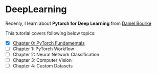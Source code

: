 # DeepLearning
Recenly, I learn about **Pytorch for Deep Learning** from [Daniel Bourke](https://youtu.be/Z_ikDlimN6A?si=JYUbk7jNR2Gfw1zn)

This tutorial covers following below topics:

- [x]  [Chapter 0: PyTorch Fundamentals](https://github.com/RadchaneepornC/DeepLearning/blob/cf3924bb912a089196775d12eebd3a7fc4f1f1f9/Chapter%200%3A%20PyTorch%20Fundamentals.md)
- [ ] Chapter 1: PyTorch Workflow
- [ ] Chapter 2: Neural Network Classification
- [ ] Chapter 3: Computer Vision
- [ ] Chapter 4: Custom Datasets
